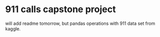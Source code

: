 # 911 calls capstone project

will add readme tomorrow, but pandas operations with 911 data set from kaggle.
